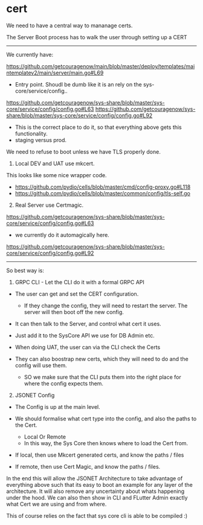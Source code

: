 # cert

We need to have a central way to mananage certs.

The Server Boot process has to walk the user through setting up a CERT

---

We currently have:

https://github.com/getcouragenow/main/blob/master/deploy/templates/maintemplatev2/main/server/main.go#L69
- Entry point. Shoudl be dumb like it is an rely on the sys-core/service/config..

https://github.com/getcouragenow/sys-share/blob/master/sys-core/service/config/config.go#L63
https://github.com/getcouragenow/sys-share/blob/master/sys-core/service/config/config.go#L92
- This is the correct place to do it, so that everything above gets this functionality.
- staging versus prod.

We need to refuse to boot unless we have TLS properly done.

1. Local DEV and UAT use mkcert.

This looks like some nice wrapper code.

- https://github.com/pydio/cells/blob/master/cmd/config-proxy.go#L118
- https://github.com/pydio/cells/blob/master/common/config/tls-self.go


2. Real Server use Certmagic.

https://github.com/getcouragenow/sys-share/blob/master/sys-core/service/config/config.go#L63

- we currently do it automagically here.

https://github.com/getcouragenow/sys-share/blob/master/sys-core/service/config/config.go#L92

---


So best way is:

1. GRPC CLI - Let the CLI do it with a formal GRPC API

- The user can get and set the CERT configuration.
	- If they change the config, they will need to restart the server. The server will then boot off the new config.

- It can then talk to the Server, and control what cert it uses.

- Just add it to the SysCore API we use for DB Admin etc.

- When doing UAT, the user can via the CLI check the Certs
- They can also boostrap new certs, which they will need to do and the config will use them.
	- SO we make sure that the CLI puts them into the right place for where the config expects them.

2. JSONET Config

- The Config is up at the main level.

- We should formalise what cert type into the config, and also the paths to the Cert.
	- Local Or Remote
	- In this way, the Sys Core then knows where to load the Cert from.

- If local, then use Mkcert generated certs, and know the paths / files

- If remote, then use Cert Magic, and know the paths / files.

In the end this will allow the JSONET Architecture to take advantage of everything above such that its easy to boot an example for any layer of the architecture.
It will also remove any uncertainty about whats happening under the hood.
We can also then show in CLI and FLutter Admin exactly what Cert we are using and from where.

This of course relies on the fact that sys core cli is able to be compiled :)